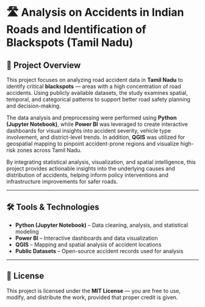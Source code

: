 # 🛣️ Analysis on Accidents in Indian Roads and Identification of Blackspots (Tamil Nadu)

## 📘 Project Overview

This project focuses on analyzing road accident data in **Tamil Nadu** to identify critical **blackspots** — areas with a high concentration of road accidents. Using publicly available datasets, the study examines spatial, temporal, and categorical patterns to support better road safety planning and decision-making.

The data analysis and preprocessing were performed using **Python (Jupyter Notebook)**, while **Power BI** was leveraged to create interactive dashboards for visual insights into accident severity, vehicle type involvement, and district-level trends. In addition, **QGIS** was utilized for geospatial mapping to pinpoint accident-prone regions and visualize high-risk zones across Tamil Nadu.

By integrating statistical analysis, visualization, and spatial intelligence, this project provides actionable insights into the underlying causes and distribution of accidents, helping inform policy interventions and infrastructure improvements for safer roads.

---

## 🛠️ Tools & Technologies

- **Python (Jupyter Notebook)** – Data cleaning, analysis, and statistical modeling  
- **Power BI** – Interactive dashboards and data visualization  
- **QGIS** – Mapping and spatial analysis of accident locations  
- **Public Datasets** – Open-source accident records used for analysis  

---

## 🧾 License

This project is licensed under the **MIT License** — you are free to use, modify, and distribute the work, provided that proper credit is given.

